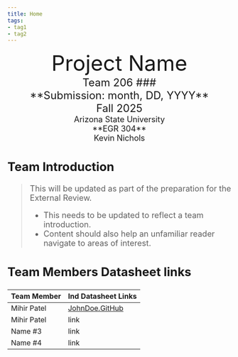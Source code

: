 ```yaml
---
title: Home
tags:
- tag1
- tag2
---
```

<center>
<font size="8">Project Name<br>
<font size="5">Team 206 ###<br>
**Submission: month, DD, YYYY**<br>
Fall 2025<br>
<font size="4">Arizona State University<br>
**EGR 304**<br>
Kevin Nichols<br>
  

</center>

## Team Introduction
> This will be updated as part of the preparation for the External Review.<br>
>    * This needs to be updated to reflect a team introduction.<br>
>    * Content should also help an unfamiliar reader navigate to areas of interest.


## Team Members Datasheet links

| **Team Member**        |**Ind Datasheet Links** |
| ---------------------- | -----------------------|
| Mihir Patel            | [JohnDoe.GitHub](https://embedded-systems-design.github.io/EGR304DataSheetTemplate/) |
| Mihir Patel            | link |
| Name #3                | link |
| Name #4                | link |
